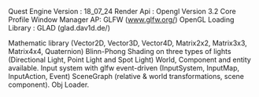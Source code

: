 Quest Engine Version : 18_07_24
Render Api : Opengl Version 3.2 Core Profile
Window Manager AP: GLFW (www.glfw.org/)
OpenGL Loading Library : GLAD (glad.dav1d.de/)

Mathematic library (Vector2D, Vector3D, Vector4D, Matrix2x2, Matrix3x3, Matrix4x4, Quaternion)
Blinn-Phong Shading on three types of lights (Directional Light, Point Light and Spot Light)
World, Component and entity available.
Input system with glfw event-driven (InputSystem, InputMap, InputAction, Event)
SceneGraph (relative & world transformations, scene component).
Obj Loader.

